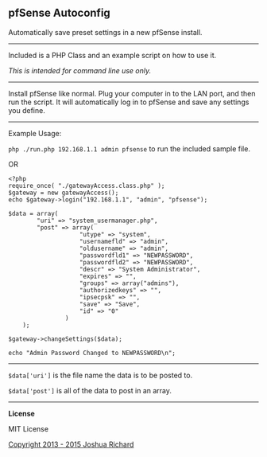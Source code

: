## pfSense Autoconfig

Automatically save preset settings in a new pfSense install.

----------

Included is a PHP Class and an example script on how to use it.

*This is intended for command line use only.*

----------

Install pfSense like normal. Plug your computer in to the LAN port, and then run the script. It will automatically log in to pfSense and save any settings you define.

----------

Example Usage:

`php ./run.php 192.168.1.1 admin pfsense` to run the included sample file.

OR

	<?php
	require_once( "./gatewayAccess.class.php" );
	$gateway = new gatewayAccess();
	echo $gateway->login("192.168.1.1", "admin", "pfsense");
	
	$data = array(
			"uri" => "system_usermanager.php",
			"post" => array(
						"utype" => "system",
						"usernamefld" => "admin",
						"oldusername" => "admin",
						"passwordfld1" => "NEWPASSWORD",
						"passwordfld2" => "NEWPASSWORD",
						"descr" => "System Administrator",
						"expires" => "",
						"groups" => array("admins"),
						"authorizedkeys" => "",
						"ipsecpsk" => "",
						"save" => "Save",
						"id" => "0"
					)
		);

	$gateway->changeSettings($data);

	echo "Admin Password Changed to NEWPASSWORD\n";

----------

`$data['uri']` is the file name the data is to be posted to.

`$data['post']` is all of the data to post in an array.

----------

**License**

MIT License

[Copyright 2013 - 2015 Joshua Richard](https://github.com/c0nfus3d)
